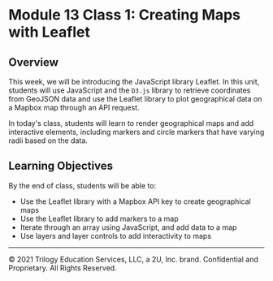 # Module 13 Class 1: Creating Maps with Leaflet

## Overview

This week, we will be introducing the JavaScript library Leaflet. In this unit, students will use JavaScript and the `D3.js` library to retrieve coordinates from GeoJSON data and use the Leaflet library to plot geographical data on a Mapbox map through an API request.

In today's class, students will learn to render geographical maps and add interactive elements, including markers and circle markers that have varying radii based on the data. 

## Learning Objectives

By the end of class, students will be able to:

* Use the Leaflet library with a Mapbox API key to create geographical maps
* Use the Leaflet library to add markers to a map 
* Iterate through an array using JavaScript, and add data to a map 
* Use layers and layer controls to add interactivity to maps

- - -

© 2021 Trilogy Education Services, LLC, a 2U, Inc. brand.  Confidential and Proprietary.  All Rights Reserved.